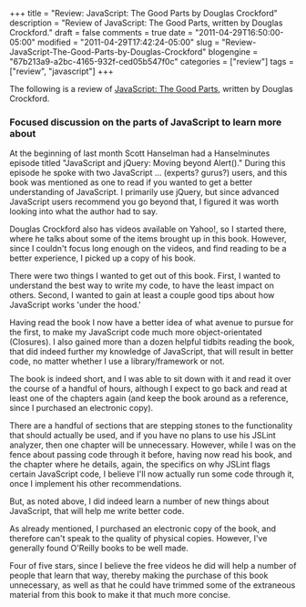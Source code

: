 +++
title = "Review: JavaScript: The Good Parts by Douglas Crockford"
description = "Review of JavaScript: The Good Parts, written by Douglas Crockford."
draft = false
comments = true
date = "2011-04-29T16:50:00-05:00"
modified = "2011-04-29T17:42:24-05:00"
slug = "Review-JavaScript-The-Good-Parts-by-Douglas-Crockford"
blogengine = "67b213a9-a2bc-4165-932f-ced05b547f0c"
categories = ["review"]
tags = ["review", "javascript"]
+++

<div class="note">
<p>The following is a&nbsp;review of <a rel="external" href="http://www.amazon.com/gp/product/0596517742?tag=strivinglifen-20">JavaScript: The Good Parts</a>, written by Douglas Crockford.</p>
</div>
<h3>Focused discussion on the parts of JavaScript to learn more about</h3>
<p>At the beginning of last month Scott Hanselman had a Hanselminutes episode titled "JavaScript and jQuery: Moving beyond Alert()." During this episode he spoke with two JavaScript ...&nbsp;(experts? gurus?)&nbsp;users, and this book was mentioned as one to read if you wanted to get a better understanding of JavaScript. I primarily use jQuery, but since advanced JavaScript users recommend you go beyond that, I figured it was worth looking into what the author had to say.</p>
<p>Douglas Crockford also has videos available on Yahoo!, so I started there, where he talks about some of the items brought up in this book. However, since I couldn't focus long enough on the videos, and find reading to be a better experience, I picked up a copy of his book.</p>
<p>There were two things I wanted to get out of this book. First, I wanted to understand the best way to write my code, to have the least impact on others. Second, I wanted to gain at least a couple good tips about how JavaScript works 'under the hood.'</p>
<p>Having read the book I now have a better idea of what avenue to pursue for the first, to make my JavaScript code much more object-orientated (Closures). I also gained more than a dozen helpful tidbits reading the book, that did indeed further my knowledge of JavaScript, that will result in better code, no matter whether I use a library/framework or not.</p>
<p>The book is indeed short, and I was able to sit down with it and read it over the course of a handful of hours, although I expect to go back and read at least one of the chapters again (and keep the book around as a reference, since I purchased an electronic copy).</p>
<p>There are a handful of sections that are stepping stones to the functionality that should actually be used, and if you have no plans to use his JSLint analyzer, then one chapter will be unnecessary. However, while I was on the fence about passing code through it before, having now read his book, and the chapter where he details, again, the specifics on why JSLint flags certain JavaScript code, I believe I'll now actually run some code through it, once I implement his other recommendations.</p>
<p>But, as noted above, I did indeed learn a number of new things about JavaScript, that will help me write better code.</p>
<p>As already mentioned, I purchased an electronic copy of the book, and therefore can't speak to the quality of physical copies. However, I've generally found O'Reilly books to be well made.</p>
<p>Four of five stars, since I believe the free videos he did will help a number of people that learn that way, thereby making the purchase of this book unnecessary, as well as that he could have trimmed some of the extraneous material from this book to make it that much more concise.</p>
